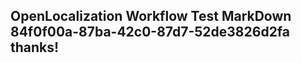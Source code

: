 <properties
ms.topic="hero-topic"
ms.test1="hero-topic"
ms.test2="test"/>

## OpenLocalization Workflow Test MarkDown 84f0f00a-87ba-42c0-87d7-52de3826d2fa thanks!
